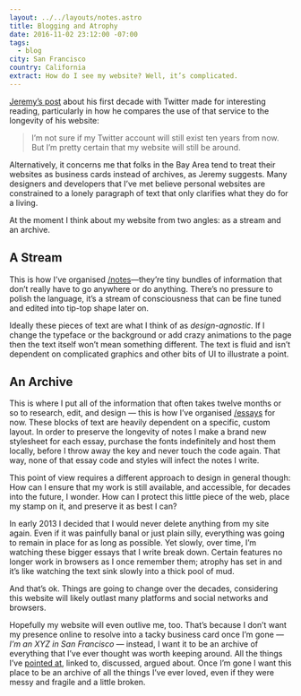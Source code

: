 ```yaml
---
layout: ../../layouts/notes.astro
title: Blogging and Atrophy
date: 2016-11-02 23:12:00 -07:00
tags:
  - blog
city: San Francisco
country: California
extract: How do I see my website? Well, it’s complicated.
---
```


[Jeremy’s post](https://adactio.com/journal/11436) about his first decade with Twitter made for interesting reading, particularly in how he compares the use of that service to the longevity of his website:

> I’m not sure if my Twitter account will still exist ten years from now. But I’m pretty certain that my website will still be around.

Alternatively, it concerns me that folks in the Bay Area tend to treat their websites as business cards instead of archives, as Jeremy suggests. Many designers and developers that I’ve met believe personal websites are constrained to a lonely paragraph of text that only clarifies what they do for a living.

At the moment I think about my website from two angles: as a stream and an archive.

## A Stream

This is how I’ve organised [/notes](http://robinrendle.com/notes)—they’re tiny bundles of information that don’t really have to go anywhere or do anything. There’s no pressure to polish the language, it’s a stream of consciousness that can be fine tuned and edited into tip-top shape later on.

Ideally these pieces of text are what I think of as _design-agnostic_. If I change the typeface or the background or add crazy animations to the page then the text itself won’t mean something different. The text is fluid and isn’t dependent on complicated graphics and other bits of UI to illustrate a point.

## An Archive

This is where I put all of the information that often takes twelve months or so to research, edit, and design — this is how I’ve organised [/essays](http://robinrendle.com/essays) for now. These blocks of text are heavily dependent on a specific, custom layout. In order to preserve the longevity of notes I make a brand new stylesheet for each essay, purchase the fonts indefinitely and host them locally, before I throw away the key and never touch the code again. That way, none of that essay code and styles will infect the notes I write.

This point of view requires a different approach to design in general though: How can I ensure that my work is still available, and accessible, for decades into the future, I wonder. How can I protect this little piece of the web, place my stamp on it, and preserve it as best I can?

In early 2013 I decided that I would never delete anything from my site again. Even if it was painfully banal or just plain silly, everything was going to remain in place for as long as possible. Yet slowly, over time, I’m watching these bigger essays that I write break down. Certain features no longer work in browsers as I once remember them; atrophy has set in and it’s like watching the text sink slowly into a thick pool of mud.

And that’s ok. Things are going to change over the decades, considering this website will likely outlast many platforms and social networks and browsers.

Hopefully my website will even outlive me, too. That’s because I don’t want my presence online to resolve into a tacky business card once I’m gone — _I’m an XYZ in San Francisco_ — instead, I want it to be an archive of everything that I’ve ever thought was worth keeping around. All the things I’ve [pointed at](http://craigmod.com/sputnik/pointable_01/), linked to, discussed, argued about. Once I’m gone I want this place to be an archive of all the things I’ve ever loved, even if they were messy and fragile and a little broken.

